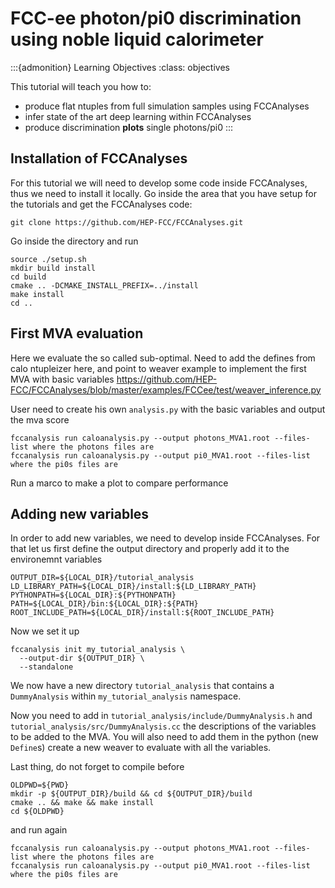 
# FCC-ee photon/pi0 discrimination using noble liquid calorimeter



:::{admonition} Learning Objectives
:class: objectives

This tutorial will teach you how to:

* produce flat ntuples from full simulation samples using FCCAnalyses
* infer state of the art deep learning within FCCAnalyses
* produce discrimination **plots** single photons/pi0
:::

## Installation of FCCAnalyses
For this tutorial we will need to develop some code inside FCCAnalyses, thus we need to install it locally.
Go inside the area that you have setup for the tutorials and get the FCCAnalyses code:

```
git clone https://github.com/HEP-FCC/FCCAnalyses.git
```

Go inside the directory and run

```
source ./setup.sh
mkdir build install
cd build
cmake .. -DCMAKE_INSTALL_PREFIX=../install
make install
cd ..
```

## First MVA evaluation

Here we evaluate the so called sub-optimal.
Need to add the defines from calo ntupleizer here, and point to weaver example to implement the first MVA with basic variables
https://github.com/HEP-FCC/FCCAnalyses/blob/master/examples/FCCee/test/weaver_inference.py

User need to create his own ```analysis.py``` with the basic variables and output the mva score

```
fccanalysis run caloanalysis.py --output photons_MVA1.root --files-list where the photons files are
fccanalysis run caloanalysis.py --output pi0_MVA1.root --files-list where the pi0s files are
```

Run a marco to make a plot to compare performance

## Adding new variables

In order to add new variables, we need to develop inside FCCAnalyses. For that let us first define the output directory and properly add it to the environemnt variables

```
OUTPUT_DIR=${LOCAL_DIR}/tutorial_analysis
LD_LIBRARY_PATH=${LOCAL_DIR}/install:${LD_LIBRARY_PATH}
PYTHONPATH=${LOCAL_DIR}:${PYTHONPATH}
PATH=${LOCAL_DIR}/bin:${LOCAL_DIR}:${PATH}
ROOT_INCLUDE_PATH=${LOCAL_DIR}/install:${ROOT_INCLUDE_PATH}
```

Now we set it up

```
fccanalysis init my_tutorial_analysis \
  --output-dir ${OUTPUT_DIR} \
  --standalone
```

We now have a new directory ```tutorial_analysis``` that contains a ```DummyAnalysis``` within ```my_tutorial_analysis``` namespace.

Now you need to add in ```tutorial_analysis/include/DummyAnalysis.h``` and ```tutorial_analysis/src/DummyAnalysis.cc``` the descriptions of the variables to be added to the MVA. You will also need to add them in the python (new ```Define```s) create a new weaver to evaluate with all the variables.

Last thing, do not forget to compile before

```
OLDPWD=${PWD}
mkdir -p ${OUTPUT_DIR}/build && cd ${OUTPUT_DIR}/build
cmake .. && make && make install
cd ${OLDPWD}
```

and run again

```
fccanalysis run caloanalysis.py --output photons_MVA1.root --files-list where the photons files are
fccanalysis run caloanalysis.py --output pi0_MVA1.root --files-list where the pi0s files are
```
